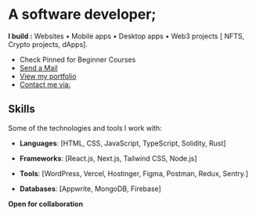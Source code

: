 # A software developer;
**I build :** Websites • Mobile apps • Desktop apps • Web3 projects [ NFTS, Crypto projects, dApps].
- Check Pinned for Beginner Courses  
- [Send a Mail](mailto:dannydotdev@gmail.com)
- [View my portfolio](https://danieltriedcoding.vercel.app)
- [Contact me via:](https://linktr.ee/0xDaniiel)
  



## Skills
Some of the technologies and tools I work with:

  - **Languages**: [HTML, CSS, JavaScript, TypeScript, Solidity, Rust]
  
- **Frameworks**: [React.js, Next.js, Tailwind CSS, Node.js]
  
- **Tools**: [WordPress, Vercel, Hostinger, Figma, Postman, Redux, Sentry.]
  
- **Databases**: [Appwrite, MongoDB, Firebase]

**Open for collaboration**






